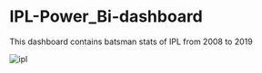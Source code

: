 # IPL-Power_Bi-dashboard

This dashboard contains batsman stats of IPL from 2008 to 2019

![ipl](https://user-images.githubusercontent.com/93053123/193078093-60229bbb-f94f-4fcc-a962-35438088eda4.png)
